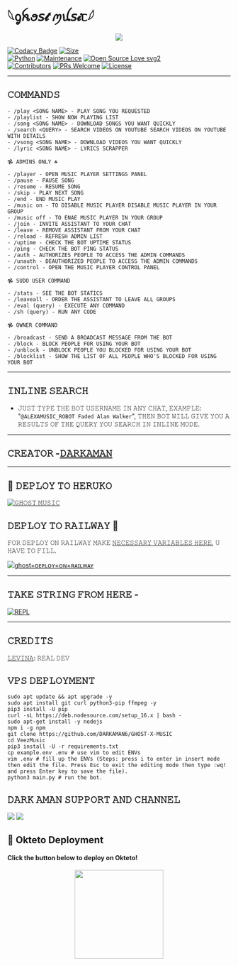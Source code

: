# 𓆩ᧁꫝꪮ𝘴𝓽 ꪑꪊ𝘴𝓲ᥴ𓆪

<p align="center">
  <img src="https://te.legra.ph/file/9ce1c6510f3d0ba654e4e.jpg">
</p>


[![Codacy Badge](https://api.codacy.com/project/badge/Grade/f7c51539e67b483bb8d7749acca51d3a)](https://app.codacy.com/gh/darkaman6/GHOST-X-MUSIC?utm_source=github.com&utm_medium=referral&utm_content=darkaman6/GHOST-X-MUSIC&utm_campaign=Badge_Grade_Settings)
[![Size](https://img.shields.io/github/repo-size/darkaman6/GHOST-X-MUSIC?style=flat-square&color=green)](https://github.com/darkaman6/GHOST-X-MUSIC)   
[![Python](https://img.shields.io/badge/Python-v3.9-blue)](https://www.python.org/)
[![Maintenance](https://img.shields.io/badge/Maintained%3F-yes-green.svg)](https://github.com/darkaman6/GHOST-X-MUSIC/graphs/commit-activity)
[![Open Source Love svg2](https://badges.frapsoft.com/os/v2/open-source.svg?v=103)](https://github.com/darkaman6/GHOST-X-MUSIC)   
[![Contributors](https://img.shields.io/github/contributors/darkaman6/GHOST-X-MUSIC?style=flat-square&color=green)](https://github.com/darkaman6/GHOST-X-MUSIC/graphs/contributors)
[![PRs Welcome](https://img.shields.io/badge/PRs-welcome-brightgreen.svg?style=flat-square)](https://makeapullrequest.com)
[![License](https://img.shields.io/badge/License-AGPL-blue)](https://github.com/darkaman6/GHOST-X-MUSIC/blob/main/LICENSE)

-------------------------------------------------
## 𝙲𝙾𝙼𝙼𝙰𝙽𝙳𝚂 
```
- /play <𝚂𝙾𝙽𝙶 𝙽𝙰𝙼𝙴> - 𝙿𝙻𝙰𝚈 𝚂𝙾𝙽𝙶 𝚈𝙾𝚄 𝚁𝙴𝚀𝚄𝙴𝚂𝚃𝙴𝙳
- /playlist - 𝚂𝙷𝙾𝚆 𝙽𝙾𝚆 𝙿𝙻𝙰𝚈𝙸𝙽𝙶 𝙻𝙸𝚂𝚃
- /song <𝚂𝙾𝙽𝙶 𝙽𝙰𝙼𝙴> - 𝙳𝙾𝚆𝙽𝙻𝙾𝙰𝙳 𝚂𝙾𝙽𝙶𝚂 𝚈𝙾𝚄 𝚆𝙰𝙽𝚃 𝚀𝚄𝙸𝙲𝙺𝙻𝚈
- /search <𝚀𝚄𝙴𝚁𝚈> - 𝚂𝙴𝙰𝚁𝙲𝙷 𝚅𝙸𝙳𝙴𝙾𝚂 𝙾𝙽 𝚈𝙾𝚄𝚃𝚄𝙱𝙴 𝚂𝙴𝙰𝚁𝙲𝙷 𝚅𝙸𝙳𝙴𝙾𝚂 𝙾𝙽 𝚈𝙾𝚄𝚃𝚄𝙱𝙴 𝚆𝙸𝚃𝙷 𝙳𝙴𝚃𝙰𝙸𝙻𝚂
- /vsong <𝚂𝙾𝙽𝙶 𝙽𝙰𝙼𝙴> - 𝙳𝙾𝚆𝙽𝙻𝙾𝙰𝙳 𝚅𝙸𝙳𝙴𝙾𝚂 𝚈𝙾𝚄 𝚆𝙰𝙽𝚃 𝚀𝚄𝙸𝙲𝙺𝙻𝚈 
- /lyric <𝚂𝙾𝙽𝙶 𝙽𝙰𝙼𝙴> - 𝙻𝚈𝚁𝙸𝙲𝚂 𝚂𝙲𝚁𝙰𝙿𝙿𝙴𝚁

𖣘 𝙰𝙳𝙼𝙸𝙽𝚂 𝙾𝙽𝙻𝚈 ☘︎

- /player - 𝙾𝙿𝙴𝙽 𝙼𝚄𝚂𝙸𝙲 𝙿𝙻𝙰𝚈𝙴𝚁 𝚂𝙴𝚃𝚃𝙸𝙽𝙶𝚂 𝙿𝙰𝙽𝙴𝙻
- /pause - 𝙿𝙰𝚄𝚂𝙴 𝚂𝙾𝙽𝙶 
- /resume - 𝚁𝙴𝚂𝚄𝙼𝙴 𝚂𝙾𝙽𝙶
- /skip - 𝙿𝙻𝙰𝚈 𝙽𝙴𝚇𝚃 𝚂𝙾𝙽𝙶
- /end - 𝙴𝙽𝙳 𝙼𝚄𝚂𝙸𝙲 𝙿𝙻𝙰𝚈
- /music on - 𝚃𝙾 𝙳𝙸𝚂𝙰𝙱𝙻𝙴 𝙼𝚄𝚂𝙸𝙲 𝙿𝙻𝙰𝚈𝙴𝚁 𝙳𝙸𝚂𝙰𝙱𝙻𝙴 𝙼𝚄𝚂𝙸𝙲 𝙿𝙻𝙰𝚈𝙴𝚁 𝙸𝙽 𝚈𝙾𝚄𝚁 𝙶𝚁𝙾𝚄𝙿
- /music off - 𝚃𝙾 𝙴𝙽𝙰𝙴 𝙼𝚄𝚂𝙸𝙲 𝙿𝙻𝙰𝚈𝙴𝚁 𝙸𝙽 𝚈𝙾𝚄𝚁 𝙶𝚁𝙾𝚄𝙿
- /join - 𝙸𝙽𝚅𝙸𝚃𝙴 𝙰𝚂𝚂𝙸𝚂𝚃𝙰𝙽𝚃 𝚃𝙾 𝚈𝙾𝚄𝚁 𝙲𝙷𝙰𝚃
- /leave - 𝚁𝙴𝙼𝙾𝚅𝙴 𝙰𝚂𝚂𝙸𝚂𝚃𝙰𝙽𝚃 𝙵𝚁𝙾𝙼 𝚈𝙾𝚄𝚁 𝙲𝙷𝙰𝚃 
- /reload - 𝚁𝙴𝙵𝚁𝙴𝚂𝙷 𝙰𝙳𝙼𝙸𝙽 𝙻𝙸𝚂𝚃
- /uptime - 𝙲𝙷𝙴𝙲𝙺 𝚃𝙷𝙴 𝙱𝙾𝚃 𝚄𝙿𝚃𝙸𝙼𝙴 𝚂𝚃𝙰𝚃𝚄𝚂
- /ping - 𝙲𝙷𝙴𝙲𝙺 𝚃𝙷𝙴 𝙱𝙾𝚃 𝙿𝙸𝙽𝙶 𝚂𝚃𝙰𝚃𝚄𝚂
- /auth - 𝙰𝚄𝚃𝙷𝙾𝚁𝙸𝚉𝙴𝚂 𝙿𝙴𝙾𝙿𝙻𝙴 𝚃𝙾 𝙰𝙲𝙲𝙴𝚂𝚂 𝚃𝙷𝙴 𝙰𝙳𝙼𝙸𝙽 𝙲𝙾𝙼𝙼𝙰𝙽𝙳𝚂
- /unauth - 𝙳𝙴𝙰𝚄𝚃𝙷𝙾𝚁𝙸𝚉𝙴𝙳 𝙿𝙴𝙾𝙿𝙻𝙴 𝚃𝙾 𝙰𝙲𝙲𝙴𝚂𝚂 𝚃𝙷𝙴 𝙰𝙳𝙼𝙸𝙽 𝙲𝙾𝙼𝙼𝙰𝙽𝙳𝚂
- /control - 𝙾𝙿𝙴𝙽 𝚃𝙷𝙴 𝙼𝚄𝚂𝙸𝙲 𝙿𝙻𝙰𝚈𝙴𝚁 𝙲𝙾𝙽𝚃𝚁𝙾𝙻 𝙿𝙰𝙽𝙴𝙻

𖣘 𝚂𝚄𝙳𝙾 𝚄𝚂𝙴𝚁 𝙲𝙾𝙼𝙼𝙰𝙽𝙳 

- /stats - 𝚂𝙴𝙴 𝚃𝙷𝙴 𝙱𝙾𝚃 𝚂𝚃𝙰𝚃𝙸𝙲𝚂 
- /leaveall - 𝙾𝚁𝙳𝙴𝚁 𝚃𝙷𝙴 𝙰𝚂𝚂𝙸𝚂𝚃𝙰𝙽𝚃 𝚃𝙾 𝙻𝙴𝙰𝚅𝙴 𝙰𝙻𝙻 𝙶𝚁𝙾𝚄𝙿𝚂
- /eval (query) - 𝙴𝚇𝙴𝙲𝚄𝚃𝙴 𝙰𝙽𝚈 𝙲𝙾𝙼𝙼𝙰𝙽𝙳
- /sh (query) - 𝚁𝚄𝙽 𝙰𝙽𝚈 𝙲𝙾𝙳𝙴 

𖣘 𝙾𝚆𝙽𝙴𝚁 𝙲𝙾𝙼𝙼𝙰𝙽𝙳

- /broadcast - 𝚂𝙴𝙽𝙳 𝙰 𝙱𝚁𝙾𝙰𝙳𝙲𝙰𝚂𝚃 𝙼𝙴𝚂𝚂𝙰𝙶𝙴 𝙵𝚁𝙾𝙼 𝚃𝙷𝙴 𝙱𝙾𝚃
- /block - 𝙱𝙻𝙾𝙲𝙺 𝙿𝙴𝙾𝙿𝙻𝙴 𝙵𝙾𝚁 𝚄𝚂𝙸𝙽𝙶 𝚈𝙾𝚄𝚁 𝙱𝙾𝚃
- /unblock - 𝚄𝙽𝙱𝙻𝙾𝙲𝙺 𝙿𝙴𝙾𝙿𝙻𝙴 𝚈𝙾𝚄 𝙱𝙻𝙾𝙲𝙺𝙴𝙳 𝙵𝙾𝚁 𝚄𝚂𝙸𝙽𝙶 𝚈𝙾𝚄𝚁 𝙱𝙾𝚃
- /blocklist - 𝚂𝙷𝙾𝚆 𝚃𝙷𝙴 𝙻𝙸𝚂𝚃 𝙾𝙵 𝙰𝙻𝙻 𝙿𝙴𝙾𝙿𝙻𝙴 𝚆𝙷𝙾'𝚂 𝙱𝙻𝙾𝙲𝙺𝙴𝙳 𝙵𝙾𝚁 𝚄𝚂𝙸𝙽𝙶 𝚈𝙾𝚄𝚁 𝙱𝙾𝚃
```
-------------------------------------------------
## 𝙸𝙽𝙻𝙸𝙽𝙴 𝚂𝙴𝙰𝚁𝙲𝙷

- 𝙹𝚄𝚂𝚃 𝚃𝚈𝙿𝙴 𝚃𝙷𝙴 𝙱𝙾𝚃 𝚄𝚂𝙴𝚁𝙽𝙰𝙼𝙴 𝙸𝙽 𝙰𝙽𝚈 𝙲𝙷𝙰𝚃, 𝙴𝚇𝙰𝙼𝙿𝙻𝙴: "`@ALEXAMUSIC_ROBOT Faded Alan Walker`", 𝚃𝙷𝙴𝙽 𝙱𝙾𝚃 𝚆𝙸𝙻𝙻 𝙶𝙸𝚅𝙴 𝚈𝙾𝚄 𝙰 𝚁𝙴𝚂𝚄𝙻𝚃𝚂 𝙾𝙵 𝚃𝙷𝙴 𝚀𝚄𝙴𝚁𝚈 𝚈𝙾𝚄 𝚂𝙴𝙰𝚁𝙲𝙷 𝙸𝙽 𝙸𝙽𝙻𝙸𝙽𝙴 𝙼𝙾𝙳𝙴.

-------------------------------------------------

## 𝙲𝚁𝙴𝙰𝚃𝙾𝚁 -[𝙳𝙰𝚁𝙺𝙰𝙼𝙰𝙽](https://t.me/DARKAMAN)

-------------------------------------------------

## 🚀 𝙳𝙴𝙿𝙻𝙾𝚈 𝚃𝙾 𝙷𝙴𝚁𝚄𝙺𝙾

[![𝙶𝙷𝙾𝚂𝚃 𝙼𝚄𝚂𝙸𝙲](https://www.herokucdn.com/deploy/button.svg)](https://dashboard.heroku.com/new?template=https%3A%2F%2Fgithub.com%2FAMAN-GUJJAR%2FGHOST-TESTING)

## 𝙳𝙴𝙿𝙻𝙾𝚈 𝚃𝙾 𝚁𝙰𝙸𝙻𝚆𝙰𝚈 🚄
𝙵𝙾𝚁 𝙳𝙴𝙿𝙻𝙾𝚈 𝙾𝙽 𝚁𝙰𝙸𝙻𝚆𝙰𝚈 𝙼𝙰𝙺𝙴 [𝙽𝙴𝙲𝙴𝚂𝚂𝙰𝚁𝚈 𝚅𝙰𝚁𝙸𝙰𝙱𝙻𝙴𝚂 𝙷𝙴𝚁𝙴](https://github.com/AMAN-GUJJAR/GHOST-TESTING), 𝚄 𝙷𝙰𝚅𝙴 𝚃𝙾 𝙵𝙸𝙻𝙻.

[![ghost+ᴅᴇᴘʟᴏʏ+ᴏɴ+ʀᴀɪʟᴡᴀʏ](https://railway.app/button.svg)](https://railway.app/new/template?template=https://github.com/AMAN-GUJJAR/GHOST-TESTING&envs=SESSION_NAME,BOT_TOKEN,BOT_USERNAME,ALIVE_NAME,ALIVE_IMG,BG_IMAGE,BOT_NAME,ASSISTANT_NAME,DATABASE_URL,LOG_CHANNEL,GROUP_SUPPORT,OWNER_ID,OWNER_NAME,PMPERMIT,UPDATES_CHANNEL,API_ID,API_HASH,SUDO_USERS,DURATION_LIMIT)


-------------------------------------------------

## 𝚃𝙰𝙺𝙴 𝚂𝚃𝚁𝙸𝙽𝙶 𝙵𝚁𝙾𝙼 𝙷𝙴𝚁𝙴 - 

[![REPL](https://repl.it/badge/github/Darkaman5/GHOST-MUSIC)](https://replit.com/@darkaman5/AMAN-GUJJAR-MUSIC)
    
--------------------------------------------------

## 𝙲𝚁𝙴𝙳𝙸𝚃𝚂 

[𝙻𝙴𝚅𝙸𝙽𝙰](https://github.com/levina-lab): 𝚁𝙴𝙰𝙻 𝙳𝙴𝚅 

## 𝚅𝙿𝚂 𝙳𝙴𝙿𝙻𝙾𝚈𝙼𝙴𝙽𝚃
```
sudo apt update && apt upgrade -y
sudo apt install git curl python3-pip ffmpeg -y
pip3 install -U pip
curl -sL https://deb.nodesource.com/setup_16.x | bash -
sudo apt-get install -y nodejs
npm i -g npm
git clone https://github.com/DARKAMAN6/GHOST-X-MUSIC 
cd VeezMusic
pip3 install -U -r requirements.txt
cp example.env .env # use vim to edit ENVs
vim .env # fill up the ENVs (Steps: press i to enter in insert mode then edit the file. Press Esc to exit the editing mode then type :wq! and press Enter key to save the file).
python3 main.py # run the bot.
```
## 𝙳𝙰𝚁𝙺 𝙰𝙼𝙰𝙽 𝚂𝚄𝙿𝙿𝙾𝚁𝚃 𝙰𝙽𝙳 𝙲𝙷𝙰𝙽𝙽𝙴𝙻
                          
<a href="https://t.me/darkamansupport"><img src="https://img.shields.io/badge/𝙳𝙰𝚁𝙺𝙰𝙼𝙰𝙽 𝚂𝚄𝙿𝙿𝙾𝚁𝚃%20-golden.svg?logo=Telegram"></a> <a href="https://t.me/darkamanchannel"><img src="https://img.shields.io/badge/𝙳𝙰𝚁𝙺 𝙰𝙼𝙰𝙽 𝙲𝙷𝙰𝙽𝙽𝙴𝙻%20-blue.svg?logo=Telegram"></a>

## 🚀 Okteto Deployment

<h4>Click the button below to deploy on Okteto!</h4>
<p align="center"><a href="https://cloud.okteto.com/deploy?repository=https://github.com/DARKAMAN6/HE"><img src="https://img.shields.io/badge/Deploy%20To%20Okteto-informational?style=for-the-badge&logo=Okteto" width="200""/></a>
